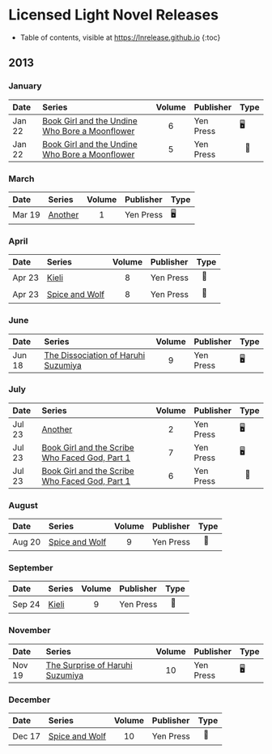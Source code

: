 # Licensed Light Novel Releases

- Table of contents, visible at https://lnrelease.github.io
{:toc}

## 2013

### January

Date|Series|Volume|Publisher|Type|
:---|:---|:---:|:---|---|
Jan 22|[Book Girl and the Undine Who Bore a Moonflower](https://yenpress.com/titles/9780316245968-book-girl-and-the-undine-who-bore-a-moonflower-light-novel)|6|Yen Press|🖥️<span style="visibility: hidden">📖</span>|
Jan 22|[Book Girl and the Undine Who Bore a Moonflower](https://yenpress.com/titles/9780316076968-book-girl-and-the-undine-who-bore-a-moonflower-light-novel)|5|Yen Press|<span style="visibility: hidden">🖥️</span>📖|

### March

Date|Series|Volume|Publisher|Type|
:---|:---|:---:|:---|---|
Mar 19|[Another](https://yenpress.com/titles/9780316252751-another-vol-1-light-novel)|1|Yen Press|🖥️<span style="visibility: hidden">📖</span>|

### April

Date|Series|Volume|Publisher|Type|
:---|:---|:---:|:---|---|
Apr 23|[Kieli](https://yenpress.com/titles/9780759529366-kieli-vol-8-light-novel-the-dead-sleep-eternally-in-the-wilderness-part-1)|8|Yen Press|<span style="visibility: hidden">🖥️</span>📖|
Apr 23|[Spice and Wolf](https://yenpress.com/titles/9780316245463-spice-and-wolf-vol-8-light-novel-the-town-of-strife-i)|8|Yen Press|<span style="visibility: hidden">🖥️</span>📖|

### June

Date|Series|Volume|Publisher|Type|
:---|:---|:---:|:---|---|
Jun 18|[The Dissociation of Haruhi Suzumiya](https://yenpress.com/titles/9780316228701-the-dissociation-of-haruhi-suzumiya-light-novel)|9|Yen Press|🖥️<span style="visibility: hidden">📖</span>|

### July

Date|Series|Volume|Publisher|Type|
:---|:---|:---:|:---|---|
Jul 23|[Another](https://yenpress.com/titles/9780316252768-another-vol-2-light-novel)|2|Yen Press|🖥️<span style="visibility: hidden">📖</span>|
Jul 23|[Book Girl and the Scribe Who Faced God, Part 1](https://yenpress.com/titles/9780316245982-book-girl-and-the-scribe-who-faced-god-part-1-light-novel)|7|Yen Press|🖥️<span style="visibility: hidden">📖</span>|
Jul 23|[Book Girl and the Scribe Who Faced God, Part 1](https://yenpress.com/titles/9780316076975-book-girl-and-the-scribe-who-faced-god-part-1-light-novel)|6|Yen Press|<span style="visibility: hidden">🖥️</span>📖|

### August

Date|Series|Volume|Publisher|Type|
:---|:---|:---:|:---|---|
Aug 20|[Spice and Wolf](https://yenpress.com/titles/9780316245487-spice-and-wolf-vol-9-light-novel-the-town-of-strife-ii)|9|Yen Press|<span style="visibility: hidden">🖥️</span>📖|

### September

Date|Series|Volume|Publisher|Type|
:---|:---|:---:|:---|---|
Sep 24|[Kieli](https://yenpress.com/titles/9780759529373-kieli-vol-9-light-novel-the-dead-sleep-eternally-in-the-wilderness-part-2)|9|Yen Press|<span style="visibility: hidden">🖥️</span>📖|

### November

Date|Series|Volume|Publisher|Type|
:---|:---|:---:|:---|---|
Nov 19|[The Surprise of Haruhi Suzumiya](https://yenpress.com/titles/9780316228602-the-surprise-of-haruhi-suzumiya-light-novel)|10|Yen Press|🖥️<span style="visibility: hidden">📖</span>|

### December

Date|Series|Volume|Publisher|Type|
:---|:---|:---:|:---|---|
Dec 17|[Spice and Wolf](https://yenpress.com/titles/9780316322362-spice-and-wolf-vol-10-light-novel)|10|Yen Press|<span style="visibility: hidden">🖥️</span>📖|
